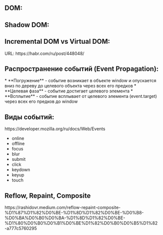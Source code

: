 <h2>DOM:</h2>


<h2>Shadow DOM:</h2>


<h2>Incremental DOM vs Virtual DOM:</h2>
URL: https://habr.com/ru/post/448048/

<h2>Распространение событий (Event Propagation):</h2>
* **Погружение** - событие возникает в объекте window и опускается вниз по дереву до целевого объекта через всех его предков
* **Целевая фаза** - событие достигает целевого элемента
* **Всплытие** - событие всплывает от целевого элемента (event.target) через всех его предков до window

<h2>Виды событий:</h2>
https://developer.mozilla.org/ru/docs/Web/Events

* online
* offline
* focus
* blur
* submit
* click
* keydown
* keyup
* touch

<h2>Reflow, Repaint, Composite</h2>
https://rashidovr.medium.com/reflow-repaint-composite-%D1%87%D1%82%D0%BE-%D1%8D%D1%82%D0%BE-%D0%B8-%D0%BA%D0%B0%D0%BA-%D1%8D%D1%82%D0%BE-%D1%80%D0%B0%D0%B1%D0%BE%D1%82%D0%B0%D0%B5%D1%82-a777c5760295
